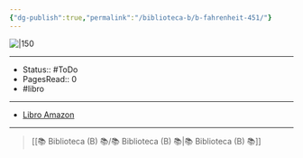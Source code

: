 ```yaml
---
{"dg-publish":true,"permalink":"/biblioteca-b/b-fahrenheit-451/"}
---
```


![|150](https://m.media-amazon.com/images/I/81dGJ05Y-HL._SL1500_.jpg)

---

- Status:: #ToDo  
- PagesRead:: 0
- #libro 

---

- [Libro Amazon](https://www.amazon.es/Fahrenheit-451-nueva-traducci%C3%B3n-Contempor%C3%A1nea/dp/8466358161/ref=sr_1_1?__mk_es_ES=%C3%85M%C3%85%C5%BD%C3%95%C3%91&crid=2J3AI6SPX9VGP&keywords=Fahrenheit+451+alianza&qid=1689522408&s=books&sprefix=fahrenheit+451+alianza%2Cstripbooks%2C82&sr=1-1)

---

> [[📚 Biblioteca (B) 📚/📚 Biblioteca (B) 📚\|📚 Biblioteca (B) 📚]]
